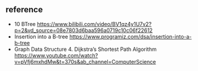 ## reference 

- 10 BTree https://www.bilibili.com/video/BV1qz4y1U7v2?p=2&vd_source=08e7803d6baa596a0719c10c06f22612
- Insertion into a B-tree https://www.programiz.com/dsa/insertion-into-a-b-tree
- Graph Data Structure 4. Dijkstra’s Shortest Path Algorithm https://www.youtube.com/watch?v=pVfj6mxhdMw&t=370s&ab_channel=ComputerScience